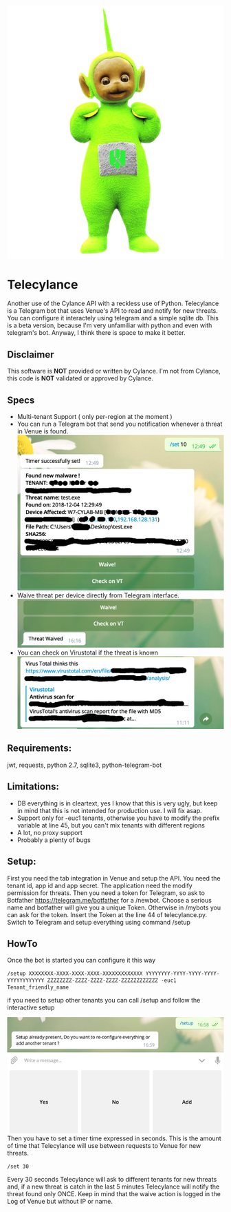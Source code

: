 ![Telecylance Logo](/images/telecylance.png)
# Telecylance

Another use of the Cylance API with a reckless use of Python.
Telecylance is a Telegram bot that uses Venue's API to read and notify for new threats.
You can configure it interactely using telegram and a simple sqlite db.
This is a beta version, because I'm very unfamiliar with python and even with telegram's bot.
Anyway, I think there is space to make it better.

## Disclaimer
This software is **NOT** provided or written by Cylance.
I'm not from Cylance, this code is **NOT** validated or approved by Cylance.

## Specs
- Multi-tenant Support ( only per-region at the moment )
- You can run a Telegram bot that send you notification whenever a threat in Venue is found.
![Telecylance Result](/images/result.png)
- Waive threat per device directly from Telegram interface.
![Telecylance Result](/images/waive.png)
- You can check on Virustotal if the threat is known
![Telecylance Result](/images/virus_total.png)

## Requirements:

jwt, requests, python 2.7, sqlite3, python-telegram-bot

## Limitations:

- DB everything is in cleartext, yes I know that this is very ugly, but keep in mind that this is not intended for production use. I will fix asap.
- Support only for -euc1 tenants, otherwise you have to modify the prefix variable at line 45, but you can't mix tenants with different regions
- A lot, no proxy support
- Probably a plenty of bugs

## Setup:
First you need the tab integration in Venue and setup the API. You need the tenant id, app id and app secret.
The application need the modify permission for threats.
Then you need a token for Telegram, so ask to Botfather https://telegram.me/botfather for a /newbot.
Choose a serious name and botfather will give you a unique Token. Otherwise in /mybots you can ask for the token.
Insert the Token at the line 44 of telecylance.py.
Switch to Telegram and setup everything using command /setup

## HowTo

Once the bot is started you can configure it this way

    /setup XXXXXXXX-XXXX-XXXX-XXXX-XXXXXXXXXXXXX YYYYYYYY-YYYY-YYYY-YYYY-YYYYYYYYYYYY ZZZZZZZZ-ZZZZ-ZZZZ-ZZZZ-ZZZZZZZZZZZZ -euc1 Tenant_friendly_name

if you need to setup other tenants you can call /setup and follow the interactive setup

![Telecylance Logo](/images/setup.png)
Then you have to set a timer time expressed in seconds. This is the amount of time that Telecylance will use between requests to Venue for new threats.

    /set 30

Every 30 seconds Telecylance will ask to different tenants for new threats and, if a new threat is catch in the last 5 minutes Telecylance will notify the threat found only ONCE.
Keep in mind that the waive action is logged in the Log of Venue but without IP or name.
